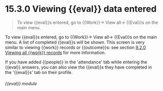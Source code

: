 # 15.3.0    Viewing {{eval}} data entered

> To view {{eval}}s entered, go to {{Work}}-> View all-> {{Eval}}s on the main menu. 

To view {{eval}}s entered, go to {{Work}}-> View all-> {{Eval}}s on the main menu. A list of completed {{eval}}s will be shown. This screen is very similar to viewing {{work}} records or {{outcome}}s: see section [9.2.0  Viewing all {{work}} records](/help/index/v/{{version}}/p/9.2.0) for more information.

If you have added {{people}} in the 'attendance' tab while entering the {{eval}} answers, you can also view the {{eval}}s they have completed in the '{{eval}}s' tab on their profile. 

###### {{eval}} module


